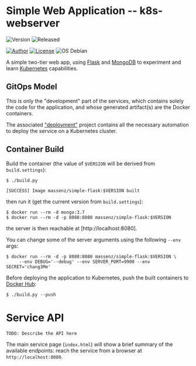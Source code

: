 # Simple Web Application -- k8s-webserver

![Version](https://img.shields.io/badge/Version-0.7.4-blue)
![Released](https://img.shields.io/badge/Released-2021.11.22-green)

[![Author](https://img.shields.io/badge/Author-M.%20Massenzio-green)](https://github.com/massenz)
[![License](https://img.shields.io/badge/License-Apache%202.0-blue.svg)](https://opensource.org/licenses/Apache-2.0)
![OS Debian](https://img.shields.io/badge/OS-Linux-green)


A simple two-tier web app, using [Flask](https://flask.io) and [MongoDB](https://mongodb.com)
to experiment and learn [Kubernetes](https://kubernetes.io) capabilities.

## GitOps Model

This is only the "development" part of the services, which contains solely the code for the application,
and whose generated artifact(s) are the Docker containers.

The associated ["deployment"](https://bitbucket.org/marco/k8s-web-config) project contains all the necessary automation to deploy the service on a Kubernetes cluster.

## Container Build

Build the container (the value of `$VERSION` will be derived from `build.settings`):

```shell
$ ./build.py

[SUCCESS] Image massenz/simple-flask:$VERSION built
```
then run it (get the current version from `build.settings`):

```
$ docker run --rm -d mongo:3.7
$ docker run --rm -d -p 8088:8080 massenz/simple-flask:$VERSION
```

the server is then reachable at [http://localhost:8080].

You can change some of the server arguments using the following `--env` args:

```
$ docker run --rm -d -p 8088:8080 massenz/simple-flask:$VERSION \
     --env DEBUG='--debug' --env SERVER_PORT=9900 --env SECRET='chang3Me'
```

Before deploying the application to Kubernetes, push the built containers to [Docker Hub](http://hub.docker.com):

```
$ ./build.py --push
```

# Service API

`TODO: Describe the API here`

The main service page (`index.html`) will show a brief summary of the available endpoints: reach the service from a browser at `http://localhost:8080`.
